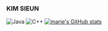 ### KIM SIEUN
![Java](https://img.shields.io/badge/Java-007396.svg?&style=for-the-badge&logo=Java&logoColor=white) 
![C++](https://img.shields.io/badge/C++-00599C.svg?&style=for-the-badge&logo=C++&logoColor=#00599C)
[![marie's GitHub stats](https://github-readme-stats.vercel.app/api?username=marie043)](https://github.com/marie043/github-readme-stats)
<!--
**marie043/marie043** is a ✨ _special_ ✨ repository because its `README.md` (this file) appears on your GitHub profile.

Here are some ideas to get you started:

- 🔭 I’m currently working on ...
- 🌱 I’m currently learning ...
- 👯 I’m looking to collaborate on ...
- 🤔 I’m looking for help with ...
- 💬 Ask me about ...
- 📫 How to reach me: ...
- 😄 Pronouns: ...
- ⚡ Fun fact: ...
-->
